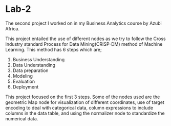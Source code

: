 # Lab-2
The second project I worked on in my Business Analytics course by Azubi Africa.

This project entailed the use of different nodes as we try to follow the Cross Industry standard Process for Data Mining(CRISP-DM) method of Machine Learning. This method has 6 steps which are;
1. Business Understanding
2. Data Understanding
3. Data preparation
4. Modeling
5. Evaluation
6. Deployment

This project focused on the first 3 steps. Some of the nodes used are the geometric Map node for visualization of different coordinates, use of target encoding to deal with categorical data, column expressions to include columns in the data table, and using the normalizer node to standardize the numerical data. 
